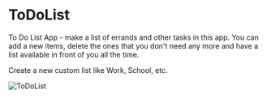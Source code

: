 # ToDoList
To Do List App - make a list of errands and other tasks in this app. You can add a new items, delete the ones that you don't need any more and have a list available in front of you all the time.

Create a new custom list like Work, School, etc.

![ToDoList](https://user-images.githubusercontent.com/67807290/100528370-f2978500-3190-11eb-84ed-aaafca686177.jpg)
